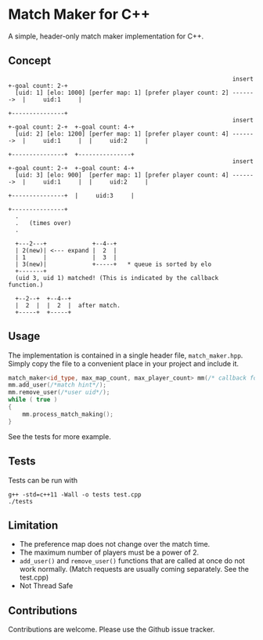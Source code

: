 Match Maker for C++
============================

A simple, header-only match maker implementation for C++.

Concept
-------

~~~
                                                                insert    +-goal count: 2-+ 
  [uid: 1] [elo: 1000] [perfer map: 1] [prefer player count: 2] ------->  |     uid:1     |  
                                                                          +---------------+ 
                                                                insert    +-goal count: 2-+  +-goal count: 4-+
  [uid: 2] [elo: 1200] [perfer map: 1] [prefer player count: 4] ------->  |     uid:1     |  |     uid:2     |
                                                                          +---------------+  +---------------+               
                                                                insert    +-goal count: 2-+  +-goal count: 4-+
  [uid: 3] [elo: 900]  [perfer map: 1] [prefer player count: 4] ------->  |     uid:1     |  |     uid:2     |
                                                                          +---------------+  |     uid:3     |
                                                                                             +---------------+
  .
  .   (times over)
  .
  
  +---2---+             +--4--+
  | 2(new)| <--- expand |  2  |    
  | 1     |             |  3  |
  | 3(new)|             +-----+   * queue is sorted by elo
  +-------+
  (uid 3, uid 1) matched! (This is indicated by the callback function.)           
  
  +--2--+  +--4--+
  |  2  |  |  2  |  after match.
  +-----+  +-----+
~~~

## Usage

The implementation is contained in a single header file, `match_maker.hpp`. Simply copy
the file to a convenient place in your project and include it.

~~~cpp
match_maker<id_type, max_map_count, max_player_count> mm(/* callback for match event */);
mm.add_user(/*match hint*/);
mm.remove_user(/*user uid*/);
while ( true )
{
    mm.process_match_making();
}
~~~

See the tests for more example.

Tests
-----

Tests can be run with

~~~
g++ -std=c++11 -Wall -o tests test.cpp
./tests
~~~

## Limitation

- The preference map does not change over the match time.
- The maximum number of players must be a power of 2.
-  `add_user()` and `remove_user()` functions that are called at once do not work normally. (Match requests are usually coming separately. See the test.cpp)
- Not Thread Safe

Contributions
-------------

Contributions are welcome. Please use the Github issue tracker.
